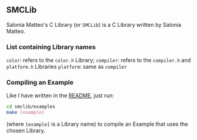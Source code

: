 ## SMCLib

Salonia Matteo's C Library (or `SMCLib`) is a C Library written by Salonia Matteo.

### List containing Library names
`color`: refers to the `color.h` Library;
`compiler`: refers to the `compiler.h` and `platform.h` Libraries
`platform`: same as `compiler`

### Compiling an Example
Like I have written in the [README](https://github.com/saloniamatteo/smclib), just run:

```bash
cd smclib/examples
make [example]
```

(where `[example]` is a Library name) to compile an Example that uses the chosen Library.
